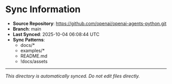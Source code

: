 # Sync Information

- **Source Repository**: https://github.com/openai/openai-agents-python.git
- **Branch**: main
- **Last Synced**: 2025-10-04 06:08:44 UTC
- **Sync Patterns**:
  - docs/*
  - examples/*
  - README.md
  - !docs/assets

---
*This directory is automatically synced. Do not edit files directly.*
